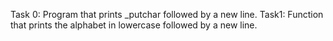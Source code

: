 Task 0: Program that prints _putchar followed by a new line.
Task1: Function that prints the alphabet in lowercase followed by a new line.
